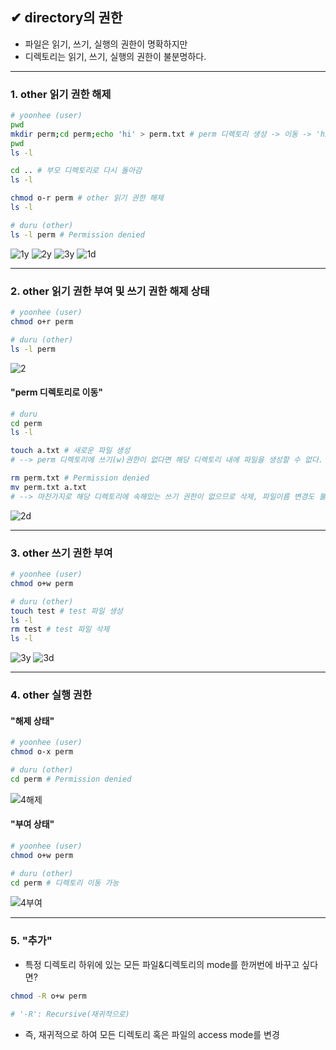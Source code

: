 ## ✔ directory의 권한
- 파일은 읽기, 쓰기, 실행의 권한이 명확하지만
- 디렉토리는 읽기, 쓰기, 실행의 권한이 불분명하다.

- - -
### 1. other 읽기 권한 해제
```bash
# yoonhee (user)
pwd
mkdir perm;cd perm;echo 'hi' > perm.txt # perm 디렉토리 생성 -> 이동 -> 'hi'를 perm.txt 파일에 저장
pwd
ls -l

cd .. # 부모 디렉토리로 다시 돌아감
ls -l

chmod o-r perm # other 읽기 권한 해제
ls -l
```
```bash
# duru (other)
ls -l perm # Permission denied
```
![1y](https://user-images.githubusercontent.com/54324782/194819740-e0970e4e-a773-474b-b651-dc7d85c175b1.png)
![2y](https://user-images.githubusercontent.com/54324782/194819881-c533058f-3bb7-48dc-b279-1bfc2de93ee6.png)
![3y](https://user-images.githubusercontent.com/54324782/194820055-1062ce6d-8962-4ea7-8995-4ed5f552f395.png)
![1d](https://user-images.githubusercontent.com/54324782/194820156-e4174ca8-059a-42bd-b930-7e95f86e322f.png)

- - -
### 2. other 읽기 권한 부여 및 쓰기 권한 해제 상태
```bash
# yoonhee (user)
chmod o+r perm
```
```bash
# duru (other)
ls -l perm
```
![2](https://user-images.githubusercontent.com/54324782/194820970-a1847e8b-c839-426d-8690-7d67a809da7a.png)

#### "perm 디렉토리로 이동"
```bash
# duru
cd perm
ls -l

touch a.txt # 새로운 파일 생성
# --> perm 디렉토리에 쓰기(w)권한이 없다면 해당 디렉토리 내에 파일을 생성할 수 없다.

rm perm.txt # Permission denied
mv perm.txt a.txt
# --> 마찬가지로 해당 디렉토리에 속해있는 쓰기 권한이 없으므로 삭제, 파일이름 변경도 불가능하다.
```
![2d](https://user-images.githubusercontent.com/54324782/194822013-6d3095ce-a205-4473-aebc-21c68cb66868.png)

- - -
### 3. other 쓰기 권한 부여
```bash
# yoonhee (user)
chmod o+w perm
```
```bash
# duru (other)
touch test # test 파일 생성
ls -l
rm test # test 파일 삭제
ls -l
```
![3y](https://user-images.githubusercontent.com/54324782/194822437-8b11a20a-7ac2-402e-9f52-9da07b8cfc45.png)
![3d](https://user-images.githubusercontent.com/54324782/194822548-a558b5be-30f9-4b00-8799-07062f70f037.png)

- - -
### 4. other 실행 권한
#### "해제 상태"
```bash
# yoonhee (user)
chmod o-x perm
```
```bash
# duru (other)
cd perm # Permission denied
```
![4해제](https://user-images.githubusercontent.com/54324782/194823125-df5466c3-7a43-4e8e-b927-a2e97d4c3371.png)

#### "부여 상태"
```bash
# yoonhee (user)
chmod o+w perm
```
```bash
# duru (other)
cd perm # 디렉토리 이동 가능
```
![4부여](https://user-images.githubusercontent.com/54324782/194823300-dc06eb08-d3da-4c67-8297-57ff14fc04db.png)

- - -
### 5. "추가"
- 특정 디렉토리 하위에 있는 모든 파일&디렉토리의 mode를 한꺼번에 바꾸고 싶다면?
```bash
chmod -R o+w perm

# '-R': Recursive(재귀적으로)
```
- 즉, 재귀적으로 하여 모든 디렉토리 혹은 파일의 access mode를 변경

